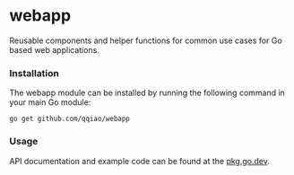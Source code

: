 # webapp
Reusable components and helper functions for common use cases for Go based web
applications.

### Installation

The webapp module can be installed by running the following command in your 
main Go module:

    go get github.com/qqiao/webapp

### Usage

API documentation and example code can be found at the [pkg.go.dev](https://pkg.go.dev/github.com/qqiao/webapp).

